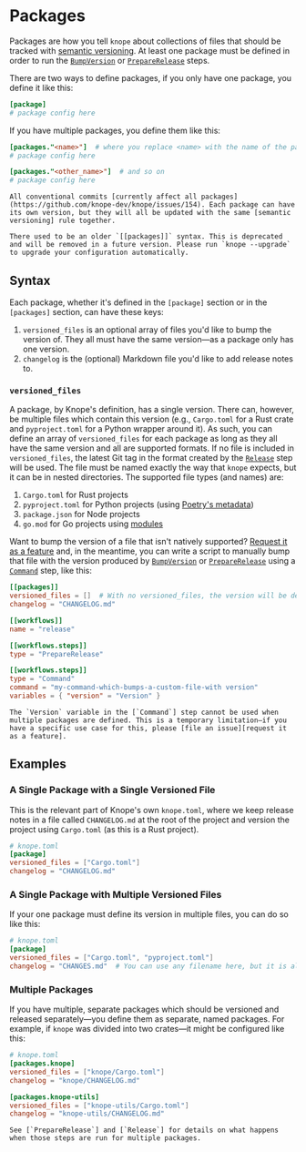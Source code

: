 # Packages

Packages are how you tell `knope` about collections of files that should be tracked with [semantic versioning]. At least one package must be defined in order to run the [`BumpVersion`] or [`PrepareRelease`] steps.

There are two ways to define packages, if you only have one package, you define it like this:

```toml
[package]
# package config here
```

If you have multiple packages, you define them like this:

```toml
[packages."<name>"]  # where you replace <name> with the name of the package
# package config here

[packages."<other_name>"]  # and so on
# package config here
```

```admonish warning
All conventional commits [currently affect all packages](https://github.com/knope-dev/knope/issues/154). Each package can have its own version, but they will all be updated with the same [semantic versioning] rule together.
```

```admonish warning
There used to be an older `[[packages]]` syntax. This is deprecated and will be removed in a future version. Please run `knope --upgrade` to upgrade your configuration automatically.
```

## Syntax

Each package, whether it's defined in the `[package]` section or in the `[packages]` section, can have these keys:

1. `versioned_files` is an optional array of files you'd like to bump the version of. They all must have the same version—as a package only has one version.
2. `changelog` is the (optional) Markdown file you'd like to add release notes to.

### `versioned_files`

A package, by Knope's definition, has a single version. There can, however, be multiple files which contain this version (e.g., `Cargo.toml` for a Rust crate and `pyproject.toml` for a Python wrapper around it). As such, you can define an array of `versioned_files` for each package as long as they all have the same version and all are supported formats. If no file is included in `versioned_files`, the latest Git tag in the format created by the [`Release`] step will be used. The file must be named exactly the way that `knope` expects, but it can be in nested directories. The supported file types (and names) are:

1. `Cargo.toml` for Rust projects
2. `pyproject.toml` for Python projects (using [Poetry's metadata](https://python-poetry.org))
3. `package.json` for Node projects
4. `go.mod` for Go projects using [modules](https://go.dev/ref/mod)

Want to bump the version of a file that isn't natively supported? [Request it as a feature] and, in the meantime, you can write a script to manually bump that file with the version produced by [`BumpVersion`] or [`PrepareRelease`] using a [`Command`] step, like this:

```toml
[[packages]]
versioned_files = []  # With no versioned_files, the version will be determined via Git tag
changelog = "CHANGELOG.md"

[[workflows]]
name = "release"

[[workflows.steps]]
type = "PrepareRelease"

[[workflows.steps]]
type = "Command"
command = "my-command-which-bumps-a-custom-file-with version"
variables = { "version" = "Version" }
```

```admonish warning
The `Version` variable in the [`Command`] step cannot be used when multiple packages are defined. This is a temporary limitation—if you have a specific use case for this, please [file an issue][request it as a feature].
```

## Examples

### A Single Package with a Single Versioned File

This is the relevant part of Knope's own `knope.toml`, where we keep release notes in a file called `CHANGELOG.md` at the root of the project and version the project using `Cargo.toml` (as this is a Rust project).

```toml
# knope.toml
[package]
versioned_files = ["Cargo.toml"]
changelog = "CHANGELOG.md"
```

### A Single Package with Multiple Versioned Files

If your one package must define its version in multiple files, you can do so like this:

```toml
# knope.toml
[package]
versioned_files = ["Cargo.toml", "pyproject.toml"]
changelog = "CHANGES.md"  # You can use any filename here, but it is always Markdown
```

### Multiple Packages

If you have multiple, separate packages which should be versioned and released separately—you define them as separate, named packages. For example, if `knope` was divided into two crates—it might be configured like this:

```toml
# knope.toml
[packages.knope]
versioned_files = ["knope/Cargo.toml"]
changelog = "knope/CHANGELOG.md"

[packages.knope-utils]
versioned_files = ["knope-utils/Cargo.toml"]
changelog = "knope-utils/CHANGELOG.md"
```

```admonish info
See [`PrepareRelease`] and [`Release`] for details on what happens when those steps are run for multiple packages.
```

[`bumpversion`]: ./step/BumpVersion.md
[`preparerelease`]: ./step/PrepareRelease.md
[`release`]: ./step/Release.md
[`command`]: ./step/Command.md
[request it as a feature]: https://github.com/knope-dev/knope/issues
[semantic versioning]: https://semver.org
